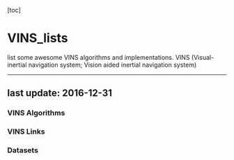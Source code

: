 [toc]

# VINS_lists
list some awesome VINS algorithms and implementations. VINS (Visual-inertial navigation system; Vision aided inertial navigation system)

---
last update: 2016-12-31 
---



### VINS Algorithms

### VINS Links

### Datasets
